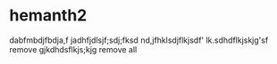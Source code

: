 # hemanth2
dabfmbdjfbdja,f
jadhfjdlsjf;sdj;fksd
nd,jfhklsdjflkjsdf'
lk.sdhdflkjskjg'sf
remove gjkdhdsflkjs;kjg
remove all
